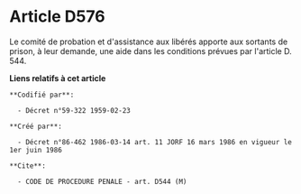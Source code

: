 # Article D576

Le comité de probation et d'assistance aux libérés apporte aux sortants de prison, à leur demande, une aide dans les
conditions prévues par l'article D. 544.

**Liens relatifs à cet article**

	**Codifié par**:

	  - Décret n°59-322 1959-02-23

	**Créé par**:

	  - Décret n°86-462 1986-03-14 art. 11 JORF 16 mars 1986 en vigueur le 1er juin 1986

	**Cite**:

	  - CODE DE PROCEDURE PENALE - art. D544 (M)
